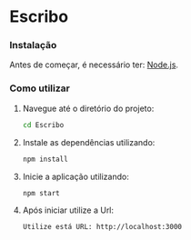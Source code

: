 # Escribo

### Instalação

Antes de começar, é necessário ter: [Node.js](https://nodejs.org/).

### Como utilizar

1. Navegue até o diretório do projeto:

    ```bash
    cd Escribo
    ```

2. Instale as dependências utilizando:

    ```bash
    npm install
    ```

3. Inicie a aplicação utilizando:

    ```bash
    npm start
    ```
3. Após iniciar utilize a Url:

    ```bash
    Utilize está URL: http://localhost:3000
    ```
